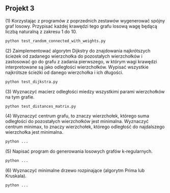 ## Projekt 3

(1) Korzystając z programów z poprzednich zestawów wygenerować spójny
graf losowy. Przypisać każdej krawędzi tego grafu losową wagę będącą
liczbą naturalną z zakresu 1 do 10.

```bash
python test_random_connected_with_weights.py
```

(2)  Zaimplementować algorytm Dijkstry do znajdowania najkrótszych ścieżek od zadanego wierzchołka do pozostałych wierzchołków i zastosować
go do grafu z zadania pierwszego, w którym wagi krawędzi interpretowane są jako odległości wierzchołków. Wypisać wszystkie najkrótsze
ścieżki od danego wierzchołka i ich długości.

```bash
python test_dijkstra.py
```

(3) Wyznaczyć macierz odległości miedzy wszystkimi parami wierzchołków
na tym grafie.

```bash
python test_distances_matrix.py
```

(4) Wyznaczyć centrum grafu, to znaczy wierzchołek, którego suma odległości do pozostałych wierzchołków jest minimalna. Wyznaczyć centrum minimax, to znaczy wierzchołek, którego odległość do najdalszego
wierzchołka jest minimalna.

```bash
python ...
```

(5) Napisać program do generowania losowych grafów k-regularnych.

```bash
python ...
```

(6) Wyznaczyć minimalne drzewo rozpinające (algorytm Prima lub Kruskala).

```bash
python ...
```
